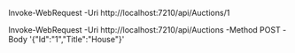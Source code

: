 ﻿Invoke-WebRequest -Uri http://localhost:7210/api/Auctions/1

Invoke-WebRequest -Uri http://localhost:7210/api/Auctions -Method POST -Body '{"Id":"1","Title":"House"}'